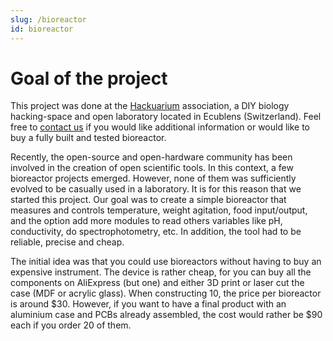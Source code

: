 ```yaml
---
slug: /bioreactor
id: bioreactor
---
```


# Goal of the project

This project was done at the [Hackuarium](http://www.hackuarium.ch/en/) association, a DIY biology hacking-space and open laboratory located in Ecublens (Switzerland). Feel free to [contact us](https://form.jotformeu.com/71600609780354) if you would like additional information or would like to buy a fully built and tested bioreactor.

Recently, the open-source and open-hardware community has been involved in the creation of open scientific tools. In this context, a few bioreactor projects emerged. However, none of them was sufficiently evolved to be casually used in a laboratory. It is for this reason that we started this project.
Our goal was to create a simple bioreactor that measures and controls temperature, weight agitation, food input/output, and the option add more modules to read others variables like pH, conductivity, do spectrophotometry, etc. In addition, the tool had to be reliable, precise and cheap.

The initial idea was that you could use bioreactors without
having to buy an expensive instrument. The device is rather cheap, for you can buy all the components on AliExpress
(but one) and either 3D print or laser cut the case (MDF or acrylic glass). When constructing 10, the price per bioreactor is around $30. However, if you want to have a final product with an aluminium case and PCBs already assembled, the cost would rather be $90 each if you order 20 of them.
